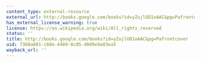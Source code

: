 ```yaml
---
content_type: external-resource
external_url: http://books.google.com/books?id=yZujlUD1oAAC&pg=Pafrontcover
has_external_license_warning: true
license: https://en.wikipedia.org/wiki/All_rights_reserved
status: ''
title: http://books.google.com/books?id=yZujlUD1oAAC&pg=Pafrontcover
uid: 7368a881-c60e-4489-8c05-d0d9e9a83ea5
wayback_url: ''
---
```

